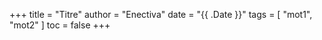 +++
title = "Titre"
author = "Enectiva"
date = "{{ .Date }}"
tags = [
    "mot1",
    "mot2"
]
toc = false
+++
